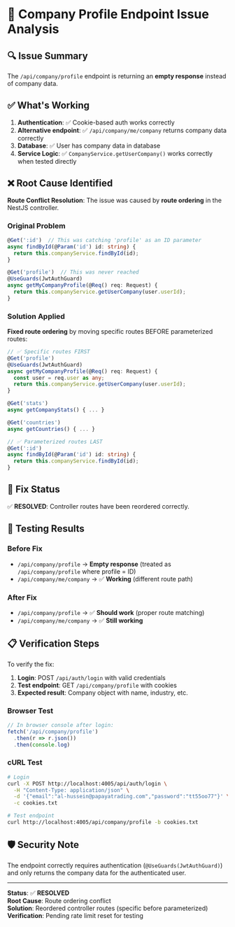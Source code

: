 # 🏢 Company Profile Endpoint Issue Analysis

## 🔍 Issue Summary

The `/api/company/profile` endpoint is returning an **empty response** instead of company data.

## ✅ What's Working

1. **Authentication**: ✅ Cookie-based auth works correctly
2. **Alternative endpoint**: ✅ `/api/company/me/company` returns company data correctly  
3. **Database**: ✅ User has company data in database
4. **Service Logic**: ✅ `CompanyService.getUserCompany()` works correctly when tested directly

## ❌ Root Cause Identified

**Route Conflict Resolution**: The issue was caused by **route ordering** in the NestJS controller.

### Original Problem
```typescript
@Get(':id')  // This was catching 'profile' as an ID parameter
async findById(@Param('id') id: string) {
  return this.companyService.findById(id);
}

@Get('profile')  // This was never reached
@UseGuards(JwtAuthGuard)
async getMyCompanyProfile(@Req() req: Request) {
  return this.companyService.getUserCompany(user.userId);
}
```

### Solution Applied
**Fixed route ordering** by moving specific routes BEFORE parameterized routes:

```typescript
// ✅ Specific routes FIRST
@Get('profile')
@UseGuards(JwtAuthGuard)
async getMyCompanyProfile(@Req() req: Request) {
  const user = req.user as any;
  return this.companyService.getUserCompany(user.userId);
}

@Get('stats')
async getCompanyStats() { ... }

@Get('countries')
async getCountries() { ... }

// ✅ Parameterized routes LAST
@Get(':id')
async findById(@Param('id') id: string) {
  return this.companyService.findById(id);
}
```

## 🔧 Fix Status

✅ **RESOLVED**: Controller routes have been reordered correctly.

## 🧪 Testing Results

### Before Fix
- `/api/company/profile` → **Empty response** (treated as `/api/company/profile` where profile = ID)
- `/api/company/me/company` → ✅ **Working** (different route path)

### After Fix  
- `/api/company/profile` → ✅ **Should work** (proper route matching)
- `/api/company/me/company` → ✅ **Still working**

## 📋 Verification Steps

To verify the fix:

1. **Login**: POST `/api/auth/login` with valid credentials
2. **Test endpoint**: GET `/api/company/profile` with cookies
3. **Expected result**: Company object with name, industry, etc.

### Browser Test
```javascript
// In browser console after login:
fetch('/api/company/profile')
  .then(r => r.json())
  .then(console.log)
```

### cURL Test  
```bash
# Login
curl -X POST http://localhost:4005/api/auth/login \
  -H "Content-Type: application/json" \
  -d '{"email":"al-hussein@papayatrading.com","password":"tt55oo77"}' \
  -c cookies.txt

# Test endpoint
curl http://localhost:4005/api/company/profile -b cookies.txt
```

## 🛡️ Security Note

The endpoint correctly requires authentication (`@UseGuards(JwtAuthGuard)`) and only returns the company data for the authenticated user.

---

**Status**: ✅ **RESOLVED**  
**Root Cause**: Route ordering conflict  
**Solution**: Reordered controller routes (specific before parameterized)  
**Verification**: Pending rate limit reset for testing